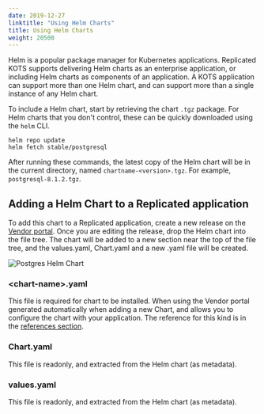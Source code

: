 ```yaml
---
date: 2019-12-27
linktitle: "Using Helm Charts"
title: Using Helm Charts
weight: 20500
---
```


Helm is a popular package manager for Kubernetes applications. Replicated KOTS supports delivering Helm charts as an enterprise application, or including Helm charts as components of an application. A KOTS application can support more than one Helm chart, and can support more than a single instance of any Helm chart.

To include a Helm chart, start by retrieving the chart `.tgz` package. For Helm charts that you don't control, these can be quickly downloaded using the `helm` CLI.

```shell
helm repo update
helm fetch stable/postgresql
```

After running these commands, the latest copy of the Helm chart will be in the current directory, named `chartname-<version>.tgz`. For example, `postgresql-8.1.2.tgz`.

## Adding a Helm Chart to a Replicated application

To add this chart to a Replicated application, create a new release on the [Vendor portal](https://vendor.replicated.com). Once you are editing the release, drop the Helm chart into the file tree. The chart will be added to a new section near the top of the file tree, and the values.yaml, Chart.yaml and a new <chart-name>.yaml file will be created.

![Postgres Helm Chart](/images/postgres-helm-chart.png)

### &lt;chart-name&gt;.yaml
This file is required for chart to be installed. When using the Vendor portal generated automatically when adding a new Chart, and allows you to configure the chart with your application. The reference for this kind is in the [references section](/v1beta1/helmchart).

### Chart.yaml
This file is readonly, and extracted from the Helm chart (as metadata).

### values.yaml
This file is readonly, and extracted from the Helm chart (as metadata).
